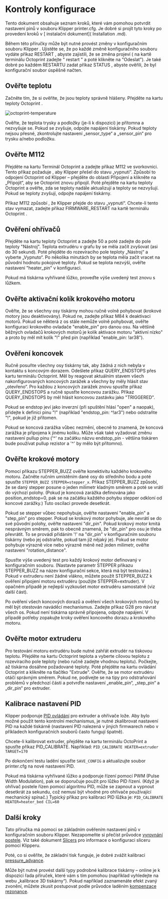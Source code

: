 # Kontroly konfigurace

Tento dokument obsahuje seznam kroků, které vám pomohou potvrdit nastavení pinů v souboru Klipper printer.cfg. Je dobré si projít tyto kroky po provedení kroků v [ instalační dokument]( Installation .md).

Během této příručky může být nutné provést změny v konfiguračním souboru Klipper . Ujistěte se, že po každé změně konfiguračního souboru vydáte příkaz RESTART , abyste zajistili, že se změna projeví ( na kartě terminálu Octoprint zadejte " restart " a poté klikněte na "Odeslat"). Je také dobré po každém RESTARTU zadat příkaz STATUS , abyste ověřili, že byl konfigurační soubor úspěšně načten.

## Ověřte teplotu

Začněte tím, že si ověříte, že jsou teploty správně hlášeny. Přejděte na kartu teploty Octoprint .

![octoprint-temperature](img/octoprint-temperature.png)

Ověřte, že teplota trysky a podložky (je-li k dispozici) je přítomna a nezvyšuje se. Pokud se zvyšuje, odpojte napájení tiskárny. Pokud teploty nejsou přesné, zkontrolujte nastavení „sensor_type“ a „sensor_pin“ pro trysku a/nebo podložku.

## Ověřte M112

Přejděte na kartu Terminál Octoprint a zadejte příkaz M112 ve svorkovnici. Tento příkaz požaduje , aby Klipper přešel do stavu „vypnutí“. Způsobí to odpojení Octoprint od Klipper – přejděte do oblasti Připojení a klikněte na „Připojit“, aby se Octoprint znovu připojil. Poté přejděte na kartu teploty Octoprint a ověřte, zda se teploty nadále aktualizují a teploty se nezvyšují. Pokud se teploty zvyšují, odpojte napájení tiskárny.

Příkaz M112 způsobí , že Klipper přejde do stavu „vypnutí“. Chcete-li tento stav vymazat, zadejte příkaz FIRMWARE_RESTART na kartě terminálu Octoprint .

## Ověření ohřívačů

Přejděte na kartu teploty Octoprint a zadejte 50 a poté zadejte do pole teploty "Nástroj". Teplota extrudéru v grafu by se měla začít zvyšovat (asi do 30 sekund). Poté přejděte do rozevíracího pole teploty „Nástroj“ a vyberte „Vypnuto“. Po několika minutách by se teplota měla začít vracet na původní hodnotu pokojové teploty. Pokud se teplota nezvýší, ověřte nastavení "heater_pin" v konfiguraci.

Pokud má tiskárna vyhřívané lůžko, proveďte výše uvedený test znovu s lůžkem.

## Ověřte aktivační kolík krokového motoru

Ověřte, že se všechny osy tiskárny mohou ručně volně pohybovat (krokové motory jsou deaktivovány). Pokud ne, zadejte příkaz M84 k deaktivaci motorů. Pokud se některá z os stále nemůže volně pohybovat, ověřte konfiguraci krokového ovladače "enable_pin" pro danou osu. Na většině běžných ovladačů krokových motorů je kolík aktivace motoru "aktivní nízko" a proto by měl mít kolík "!" před pin (například "enable_pin: !ar38").

## Ověření koncovek

Ručně posuňte všechny osy tiskárny tak, aby žádná z nich nebyla v kontaktu s koncovým dorazem. Odešlete příkaz QUERY_ENDSTOPS přes kartu terminálu Octoprint. Měl by reagovat aktuálním stavem všech nakonfigurovaných koncových zarážek a všechny by měly hlásit stav „otevřeno“. Pro každou z koncových zarážek znovu spusťte příkaz QUERY_ENDSTOPS a ručně spusťte koncovou zarážku. Příkaz QUERY_ENDSTOPS by měl hlásit koncovou zastávku jako "TRIGGERED".

Pokud se endstop jeví jako inverzní (při spuštění hlásí "open" a naopak), přidejte k definici pinu "!" (například "endstop_pin: ^!ar3") nebo odstraňte "!", pokud je již přítomen.

Pokud se koncová zarážka vůbec nezmění, obecně to znamená, že koncová zarážka je připojena k jinému kolíku. Může však také vyžadovat změnu nastavení pullup pinu ('^' na začátku názvu endstop_pin - většina tiskáren bude používat pullup rezistor a '^' by mělo být přítomno).

## Ověřte krokové motory

Pomocí příkazu STEPPER_BUZZ ověřte konektivitu každého krokového motoru. Začněte ručním umístěním dané osy do středního bodu a poté spusťte `STEPPER_BUZZ STEPPER=stepper_x`. Příkaz STEPPER_BUZZ způsobí, že se daný stepper posune o jeden milimetr kladným směrem a poté se vrátí do výchozí polohy. (Pokud je koncová zarážka definována jako position_endstop=0, pak se na začátku každého pohybu stepper odkloní od koncové zarážky.) Tuto oscilaci provede desetkrát.

Pokud se stepper vůbec nepohybuje, ověřte nastavení "enable_pin" a "step_pin" pro stepper. Pokud se krokový motor pohybuje, ale nevrátí se do své původní polohy, ověřte nastavení "dir_pin". Pokud krokový motor kmitá nesprávným směrem, pak to obecně znamená, že "dir_pin" pro osu je třeba převrátit. To se provádí přidáním '!' na "dir_pin" v konfiguračním souboru tiskárny (nebo jej odstraňte, pokud tam již nějaký je). Pokud se motor pohybuje výrazně více nebo výrazně méně než jeden milimetr, ověřte nastavení "rotation_distance".

Spusťte výše uvedený test pro každý krokový motor definovaný v konfiguračním souboru. (Nastavte parametr STEPPER příkazu STEPPER_BUZZ na název konfigurační sekce, která má být testována.) Pokud v extruderu není žádné vlákno, můžete použít STEPPER_BUZZ k ověření připojení motoru extrudéru (použijte STEPPER=extruder). V opačném případě je nejlepší vyzkoušet motor extrudéru samostatně (viz další část).

Po ověření všech koncových dorazů a ověření všech krokových motorů by měl být otestován naváděcí mechanismus. Zadejte příkaz G28 pro návrat všech os. Pokud není tiskárna správně připojena, odpojte napájení. V případě potřeby zopakujte kroky ověření koncového dorazu a krokového motoru.

## Ověřte motor extruderu

Pro testování motoru extrudéru bude nutné zahřát extrudér na tiskovou teplotu. Přejděte na kartu Octoprint teplota a vyberte cílovou teplotu z rozevíracího pole teploty (nebo ručně zadejte vhodnou teplotu). Počkejte, až tiskárna dosáhne požadované teploty. Poté přejděte na kartu ovládání Octoprint a klikněte na tlačítko "Extrude". Ověřte, že se motor extrudéru otáčí správným směrem. Pokud ne, podívejte se na tipy pro odstraňování problémů v předchozí části a potvrďte nastavení „enable_pin“, „step_pin“ a „dir_pin“ pro extruder.

## Kalibrace nastavení PID

Klipper podporuje [PID ovládání](https://en.wikipedia.org/wiki/PID_controller) pro extruder a ohřívače lože. Aby bylo možné použít tento kontrolní mechanismus, je nutné zkalibrovat nastavení PID na každé tiskárně (nastavení PID nalezená v jiných firmwarech nebo v příkladech konfiguračních souborů často fungují špatně).

Chcete-li kalibrovat extruder, přejděte na kartu terminálu OctoPrint a spusťte příkaz PID_CALIBRATE. Například: `PID_CALIBRATE HEATER=extruder TARGET=170`

Po dokončení testu ladění spusťte `SAVE_CONFIG` a aktualizujte soubor printer.cfg na nové nastavení PID.

Pokud má tiskárna vyhřívané lůžko a podporuje řízení pomocí PWM (Pulse Width Modulation), pak se doporučuje použít pro lůžko PID řízení. (Když je ohřívač postele řízen pomocí algoritmu PID, může se zapnout a vypnout desetkrát za sekundu, což nemusí být vhodné pro ohřívače používající mechanický spínač.) Typický příkaz pro kalibraci PID lůžka je: `PID_CALIBRATE HEATER=heater_bed CÍL=60`

## Další kroky

Tato příručka má pomoci se základním ověřením nastavení pinů v konfiguračním souboru Klipper. Nezapomeňte si přečíst průvodce [vyrovnání postele](Bed_Level.md). Viz také dokument [Slicers](Slicers.md) pro informace o konfiguraci sliceru pomocí Klipperu.

Poté, co si ověříte, že základní tisk funguje, je dobré zvážit kalibraci [pressure_advance](Pressure_Advance.md).

Může být nutné provést další typy podrobné kalibrace tiskárny – online je k dispozici řada příruček, které vám s tím pomohou (například vyhledejte na webu „kalibrace 3D tiskárny“). Pokud například zaznamenáte efekt zvaný zvonění, můžete zkusit postupovat podle průvodce laděním [kompenzace rezonance](Resonance_Compensation.md).
